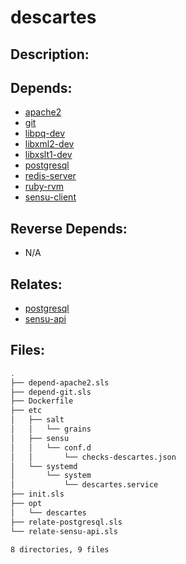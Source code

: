 # descartes

## Description:



## Depends:

  -  [apache2](salt/apache2)
  -  [git](salt/git)
  -  [libpq-dev](salt/libpq-dev)
  -  [libxml2-dev](salt/libxml2-dev)
  -  [libxslt1-dev](salt/libxslt1-dev)
  -  [postgresql](salt/postgresql)
  -  [redis-server](salt/redis-server)
  -  [ruby-rvm](salt/ruby-rvm)
  -  [sensu-client](salt/sensu-client)

## Reverse Depends:

  -  N/A

## Relates:

  -  [postgresql](salt/postgresql)
  -  [sensu-api](salt/sensu-api)

## Files:

```bash
.
├── depend-apache2.sls
├── depend-git.sls
├── Dockerfile
├── etc
│   ├── salt
│   │   └── grains
│   ├── sensu
│   │   └── conf.d
│   │       └── checks-descartes.json
│   └── systemd
│       └── system
│           └── descartes.service
├── init.sls
├── opt
│   └── descartes
├── relate-postgresql.sls
└── relate-sensu-api.sls

8 directories, 9 files
```
